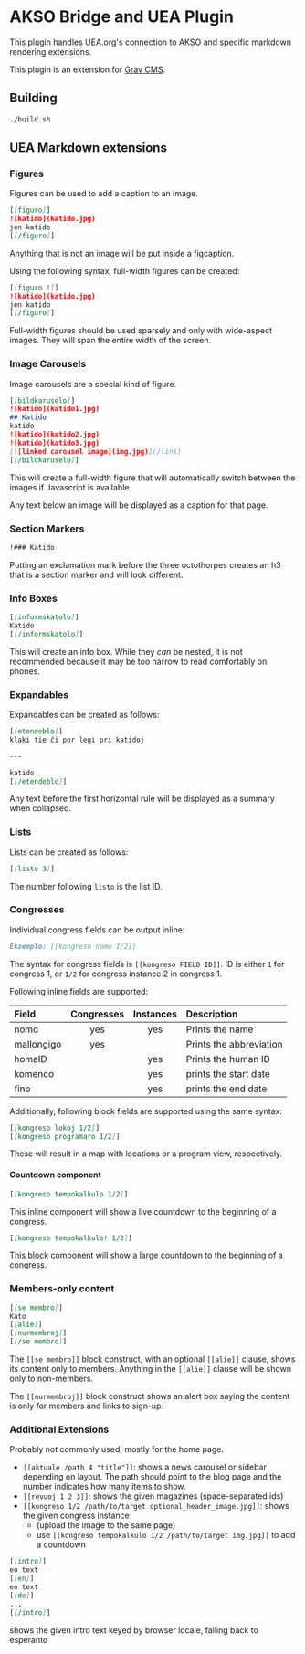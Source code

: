 # AKSO Bridge and UEA Plugin
This plugin handles UEA.org's connection to AKSO and specific markdown rendering extensions.

This plugin is an extension for [Grav CMS](http://github.com/getgrav/grav).

## Building
```sh
./build.sh
```

## UEA Markdown extensions
### Figures
Figures can be used to add a caption to an image.

```md
[[figuro]]
![katido](katido.jpg)
jen katido
[[/figuro]]
```

Anything that is not an image will be put inside a figcaption.

Using the following syntax, full-width figures can be created:

```md
[[figuro !]]
![katido](katido.jpg)
jen katido
[[/figuro]]
```

Full-width figures should be used sparsely and only with wide-aspect images. They will span the entire width of the screen.

### Image Carousels
Image carousels are a special kind of figure.

```md
[[bildkaruselo]]
![katido](katido1.jpg)
## Katido
katido
![katido](katido2.jpg)
![katido](katido3.jpg)
[![linked carousel image](img.jpg)](/link)
[[/bildkaruselo]]
```

This will create a full-width figure that will automatically switch between the images if Javascript is available.

Any text below an image will be displayed as a caption for that page.

### Section Markers
```md
!### Katido
```

Putting an exclamation mark before the three octothorpes creates an h3 that is a section marker and will look different.

### Info Boxes
```md
[[informskatolo]]
Katido
[[/informskatolo]]
```

This will create an info box. While they *can* be nested, it is not recommended because it may be too narrow to read comfortably on phones.

### Expandables
Expandables can be created as follows:

```md
[[etendeblo]]
klaki tie ĉi por legi pri katidoj

---

katido
[[/etendeblo]]
```

Any text before the first horizontal rule will be displayed as a summary when collapsed.

### Lists
Lists can be created as follows:

```md
[[listo 3]]
```

The number following `listo` is the list ID.

### Congresses
Individual congress fields can be output inline:

```md
Ekzemplo: [[kongreso nomo 1/2]]
```

The syntax for congress fields is `[[kongreso FIELD ID]]`.
ID is either `1` for congress 1, or `1/2` for congress instance 2 in congress 1.

Following inline fields are supported:

| Field | Congresses | Instances | Description |
|:-|:-:|:-:|:-|
| nomo | yes | yes | Prints the name
| mallongigo | yes | | Prints the abbreviation
| homaID | | yes | Prints the human ID
| komenco | | yes | prints the start date
| fino | | yes | prints the end date

Additionally, following block fields are supported using the same syntax:

```md
[[kongreso lokoj 1/2]]
[[kongreso programaro 1/2]]
```

These will result in a map with locations or a program view, respectively.

#### Countdown component
```md
[[kongreso tempokalkulo 1/2]]
```

This inline component will show a live countdown to the beginning of a congress.

```md
[[kongreso tempokalkulo! 1/2]]
```

This block component will show a large countdown to the beginning of a congress.

### Members-only content
```md
[[se membro]]
Kato
[[alie]]
[[nurmembroj]]
[[/se membro]]
```

The `[[se membro]]` block construct, with an optional `[[alie]]` clause, shows its content only to members.
Anything in the `[[alie]]` clause will be shown only to non-members.

The `[[nurmembroj]]` block construct shows an alert box saying the content is only for members and links to sign-up.

### Additional Extensions
Probably not commonly used; mostly for the home page.

- `[[aktuale /path 4 "title"]]`: shows a news carousel or sidebar depending on layout. The path should point to the blog page and the number indicates how many items to show.
- `[[revuoj 1 2 3]]`: shows the given magazines (space-separated ids)
- `[[kongreso 1/2 /path/to/target optional_header_image.jpg]]`: shows the given congress instance
    - (upload the image to the same page)
    - use `[[kongreso tempokalkulo 1/2 /path/to/target img.jpg]]` to add a countdown

```md
[[intro]]
eo text
[[en]]
en text
[[de]]
...
[[/intro]]
```

shows the given intro text keyed by browser locale, falling back to esperanto
